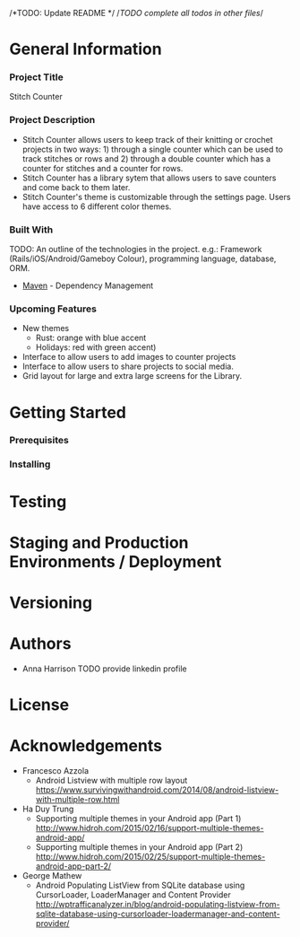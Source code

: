 
    
   /*TODO: Update README */
   /*TODO complete all todos in other files*/
    
# General Information #
### Project Title ###
Stitch Counter
### Project Description ###
* Stitch Counter allows users to keep track of their knitting or crochet projects in two ways: 1) through a single counter which can be used to track stitches or rows and 2) through a double counter which has a counter for stitches and a counter for rows.
* Stitch Counter has a library sytem that allows users to save counters and come back to them later.
* Stitch Counter's theme is customizable through the settings page. Users have access to 6 different color themes.
### Built With ###
TODO: An outline of the technologies in the project. e.g.: Framework (Rails/iOS/Android/Gameboy Colour), programming language, database, ORM.
* [Maven](https://maven.apache.org/) - Dependency Management
### Upcoming Features ###
* New themes 
    * Rust: orange with blue accent
    * Holidays: red with green accent)
* Interface to allow users to add images to counter projects
* Interface to allow users to share projects to social media.
* Grid layout for large and extra large screens for the Library.

# Getting Started #
### Prerequisites ###
### Installing ###

# Testing #

# Staging and Production Environments / Deployment #

# Versioning #

# Authors #
* Anna Harrison TODO provide linkedin profile

# License #

# Acknowledgements #
* Francesco Azzola
    * Android Listview with multiple row layout
https://www.survivingwithandroid.com/2014/08/android-listview-with-multiple-row.html
* Ha Duy Trung
    * Supporting multiple themes in your Android app (Part 1)
http://www.hidroh.com/2015/02/16/support-multiple-themes-android-app/
    * Supporting multiple themes in your Android app (Part 2)
http://www.hidroh.com/2015/02/25/support-multiple-themes-android-app-part-2/
* George Mathew
    * Android Populating ListView from SQLite database using CursorLoader, LoaderManager and Content Provider
http://wptrafficanalyzer.in/blog/android-populating-listview-from-sqlite-database-using-cursorloader-loadermanager-and-content-provider/